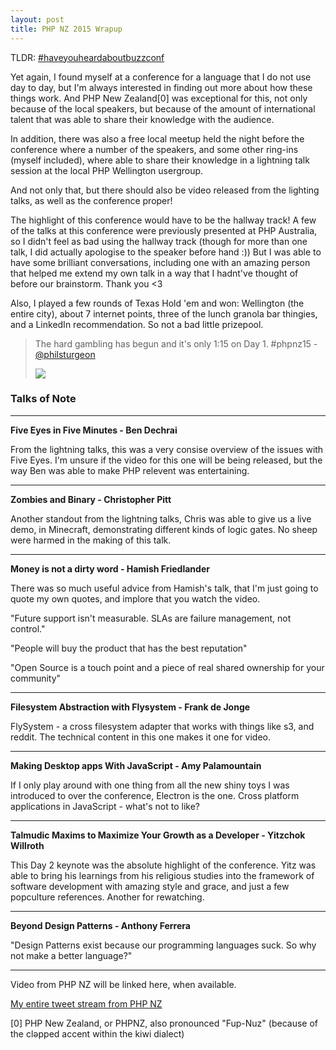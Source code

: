 ```yaml
---
layout: post
title: PHP NZ 2015 Wrapup
---
```



TLDR: [#haveyouheardaboutbuzzconf](https://twitter.com/search?q=%23haveyouheardaboutbuzzconf&src=typd)


Yet again, I found myself at a conference for a language that I do not use day to day, but I'm always interested in finding out more about how these things work. And PHP New Zealand[0] was exceptional for this, not only because of the local speakers, but because of the amount of international talent that was able to share their knowledge with the audience. 

In addition, there was also a free local meetup held the night before the conference where a number of the speakers, and some other ring-ins (myself included), where able to share their knowledge in a lightning talk session at the local PHP Wellington usergroup. 

And not only that, but there should also be video released from the lighting talks, as well as the conference proper!

The highlight of this conference would have to be the hallway track! A few of the talks at this conference were previously presented at PHP Australia, so I didn't feel as bad using the hallway track (though for more than one talk, I did actually apologise to the speaker before hand :)) But I was able to have some brilliant conversations, including one with an amazing person that helped me extend my own talk in a way that I hadnt've thought of before our brainstorm. Thank you <3

Also, I played a few rounds of Texas Hold 'em and won: Wellington (the entire city), about 7 internet points, three of the lunch granola bar thingies, and a LinkedIn recommendation. So not a bad little prizepool.

 > The hard gambling has begun and it's only 1:15 on Day 1. #phpnz15 - [@philsturgeon](https://twitter.com/philsturgeon/status/639245600190541825)
 > 
 > <img src="https://pbs.twimg.com/media/CN8OdErXAAAOR7f.jpg">

### Talks of Note
---

**Five Eyes in Five Minutes - Ben Dechrai**

From the lightning talks, this was a very consise overview of the issues with Five Eyes. I'm unsure if the video for this one will be being released, but the way Ben was able to make PHP relevent was entertaining. 

---

**Zombies and Binary - Christopher Pitt**

Another standout from the lightning talks, Chris was able to give us a live demo, in Minecraft, demonstrating different kinds of logic gates. No sheep were harmed in the making of this talk. 

---

**Money is not a dirty word - Hamish Friedlander**

There was so much useful advice from Hamish's talk, that I'm just going to quote my own quotes, and implore that you watch the video.

"Future support isn't measurable. SLAs are failure management, not control."

"People will buy the product that has the best reputation"

"Open Source is a touch point and a piece of real shared ownership for your community"
 
---

**Filesystem Abstraction with Flysystem - Frank de Jonge**

FlySystem - a cross filesystem adapter that works with things like s3, and reddit. The technical content in this one makes it one for video. 

---

**Making Desktop apps With JavaScript - Amy Palamountain**

If I only play around with one thing from all the new shiny toys I was introduced to over the conference, Electron is the one. Cross platform applications in JavaScript - what's not to like?

---

**Talmudic Maxims to Maximize Your Growth as a Developer - Yitzchok Willroth**

This Day 2 keynote was the absolute highlight of the conference. Yitz was able to bring his learnings from his religious studies into the framework of software development with amazing style and grace, and just a few popculture references. Another for rewatching. 

---

**Beyond Design Patterns - Anthony Ferrera**


"Design Patterns exist because our programming languages suck. So why not make a better language?"

---


Video from PHP NZ will be linked here, when available. 

[My entire tweet stream from PHP NZ](https://twitter.com/search?f=tweets&vertical=default&q=from%3Aglasnt%20%23phpnz15&src=typd)

[0] PHP New Zealand, or PHPNZ, also pronounced "Fup-Nuz" (because of the clǝpped accent within the kiwi dialect)
